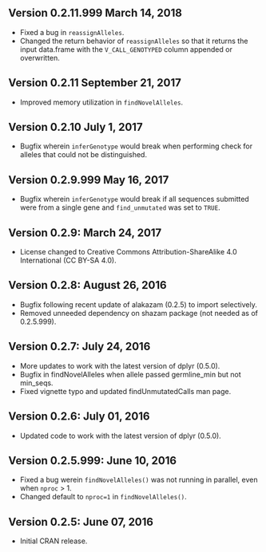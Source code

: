 Version 0.2.11.999 March 14, 2018
-------------------------------------------------------------------------------

+ Fixed a bug in `reassignAlleles`.
+ Changed the return behavior of `reassignAlleles` so that it returns the 
  input data.frame with the `V_CALL_GENOTYPED` column appended or overwritten.


Version 0.2.11 September 21, 2017
-------------------------------------------------------------------------------

+ Improved memory utilization in `findNovelAlleles`.

  
Version 0.2.10 July 1, 2017
-------------------------------------------------------------------------------

+ Bugfix wherein `inferGenotype` would break when performing check for alleles
  that could not be distinguished.


Version 0.2.9.999 May 16, 2017
-------------------------------------------------------------------------------

+ Bugfix wherein `inferGenotype` would break if all sequences submitted were
  from a single gene and `find_unmutated` was set to `TRUE`.


Version 0.2.9: March 24, 2017
-------------------------------------------------------------------------------

+ License changed to Creative Commons Attribution-ShareAlike 4.0 International
(CC BY-SA 4.0).


Version 0.2.8: August 26, 2016
-------------------------------------------------------------------------------

+ Bugfix following recent update of alakazam (0.2.5) to import selectively.
+ Removed unneeded dependency on shazam package (not needed as of 0.2.5.999).


Version 0.2.7:  July 24, 2016
-------------------------------------------------------------------------------

+ More updates to work with the latest version of dplyr (0.5.0).
+ Bugfix in findNovelAlleles when allele passed germline_min but not min_seqs.
+ Fixed vignette typo and updated findUnmutatedCalls man page.


Version 0.2.6:  July 01, 2016
-------------------------------------------------------------------------------

+ Updated code to work with the latest version of dplyr (0.5.0).


Version 0.2.5.999:  June 10, 2016
-------------------------------------------------------------------------------

+ Fixed a bug werein `findNovelAlleles()` was not running in parallel, even 
  when `nproc` > 1.
+ Changed default to `nproc=1` in `findNovelAlleles()`.

Version 0.2.5:  June 07, 2016
-------------------------------------------------------------------------------

+ Initial CRAN release.
